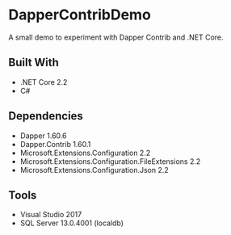 # DapperContribDemo
A small demo to experiment with Dapper Contrib and .NET Core.

## Built With
* .NET Core 2.2
* C#

## Dependencies
* Dapper 1.60.6
* Dapper.Contrib 1.60.1
* Microsoft.Extensions.Configuration 2.2
* Microsoft.Extensions.Configuration.FileExtensions 2.2
* Microsoft.Extensions.Configuration.Json 2.2

## Tools
* Visual Studio 2017
* SQL Server 13.0.4001 (localdb)